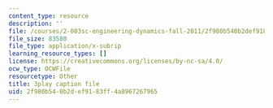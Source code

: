```yaml
---
content_type: resource
description: ''
file: /courses/2-003sc-engineering-dynamics-fall-2011/2f980b540b2def9183ff4a8967267965_63sIgMvBuEQ.srt
file_size: 83580
file_type: application/x-subrip
learning_resource_types: []
license: https://creativecommons.org/licenses/by-nc-sa/4.0/
ocw_type: OCWFile
resourcetype: Other
title: 3play caption file
uid: 2f980b54-0b2d-ef91-83ff-4a8967267965
---
```

